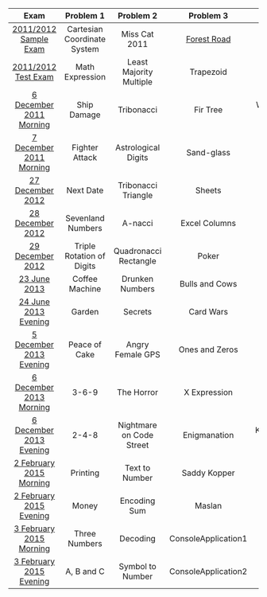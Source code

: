 | Exam | Problem 1 | Problem 2 | Problem 3 | Problem 4 | Problem 5 |
| :-: | :-: | :-: | :-: | :-: | :-: |
| [2011/2012 Sample Exam](http://bgcoder.com/Contests/1/CSharp-Fundamentals-2011-2012-Part-1-Sample-Exam) | Cartesian Coordinate System | Miss Cat 2011 | [Forest Road](http://github.com/owolp/Telerik-Academy/tree/master/Modul-1/CSharp-Part-1/07-Exam-Preparation/Problems/ForestRoad) | Binary Digits Count | Subset Sums |
| [2011/2012 Test Exam](http://bgcoder.com/Contests/3/CSharp-Fundamentals-2011-2012-Part-1-Test-Exam) | Math Expression | Least Majority Multiple | Trapezoid | Odd Number | Fall Down |
| [6 December 2011 Morning](http://bgcoder.com/Contests/2/Telerik-Academy-Exam-1-6-Dec-2011-Morning) | Ship Damage | Tribonacci | Fir Tree | We All Love Bits! | Pillars |
| [7 December 2011 Morning](http://bgcoder.com/Contests/5/Telerik-Academy-Exam-1-7-Dec-2011-Morning) | Fighter Attack | Astrological Digits | Sand-glass | Dancing Bits | Lines |
| [27 December 2012](http://bgcoder.com/Contests/41/Telerik-Academy-Exam-1-27-Dec-2012) | Next Date | Tribonacci Triangle | Sheets | Carpets | Formula Bit 1 |
| [28 December 2012](http://bgcoder.com/Contests/42/Telerik-Academy-Exam-1-28-Dec-2012) | Sevenland Numbers | A-nacci | Excel Columns | Telerik Logo | Bit Ball |
| [29 December 2012](http://bgcoder.com/Contests/43/Telerik-Academy-Exam-1-29-Dec-2012) | Triple Rotation of Digits | Quadronacci Rectangle | Poker | UK Flag | Angry Bits |
| [23 June 2013](http://bgcoder.com/Contests/91/Telerik-Academy-Exam-1-23-June-2013) | Coffee Machine | Drunken Numbers | Bulls and Cows | Fire | Neurons |
| [24 June 2013 Evening](http://bgcoder.com/Contests/93/Telerik-Academy-Exam-1-24-June-2013-Evening) | Garden | Secrets | Card Wars | Bat'Goiko Tower | Bittris |
| [5 December 2013 Evening](http://bgcoder.com/Contests/105/Telerik-Academy-Exam-1-5-December-2013-Evening) | Peace of Cake | Angry Female GPS | Ones and Zeros | Eggcelent | Na Baba mi Smetalnika |
| [6 December 2013 Morning](http://bgcoder.com/Contests/106/Telerik-Academy-Exam-1-6-December-2013-Morning) | 3-6-9 | The Horror | X Expression | Diamond Trolls | Warhead |
| [6 December 2013 Evening](http://bgcoder.com/Contests/107/Telerik-Academy-Exam-1-6-December-2013-Evening) | 2-4-8 | Nightmare on Code Street | Enigmanation | Kaspichania Boats | Game of Page |
| [2 February 2015 Morning](http://bgcoder.com/Contests/202/Telerik-Academy-Exam-1-2-February-2015-Morning) | Printing | Text to Number | Saddy Kopper | Cube | Bits to Bits |
| [2 February 2015 Evening](http://bgcoder.com/Contests/202/Telerik-Academy-Exam-1-2-February-2015-Morning) | Money | Encoding Sum | Maslan | Cube-3D | Sequences of Bits |
| [3 February 2015 Morning](http://bgcoder.com/Contests/204/Telerik-Academy-Exam-1-3-February-2015-Morning) | Three Numbers | Decoding | ConsoleApplication1 | Persian rugs | Search in Bits |
| [3 February 2015 Evening](http://bgcoder.com/Contests/205/Telerik-Academy-Exam-1-3-February-2015-Evening) | A, B and C | Symbol to Number | ConsoleApplication2 | Ex-rugs | Find Bits |